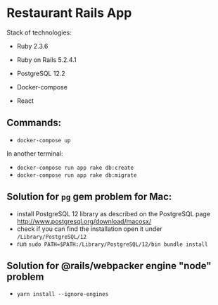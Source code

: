 # Restaurant Rails App

Stack of technologies:

* Ruby 2.3.6

* Ruby on Rails 5.2.4.1

* PostgreSQL 12.2

* Docker-compose

* React



Commands:
-
* `docker-compose up`

In another terminal:

* `docker-compose run app rake db:create`
* `docker-compose run app rake db:migrate`

Solution for `pg` gem problem for Mac:
-
* install PostgreSQL 12 library as described on the PostgreSQL page http://www.postgresql.org/download/macosx/
* check if you can find the installation open it under `/Library/PostgreSQL/12`
* run `sudo PATH=$PATH:/Library/PostgreSQL/12/bin bundle install`

Solution for @rails/webpacker engine "node" problem
-
* `yarn install --ignore-engines`

